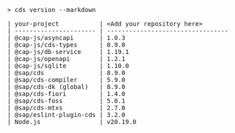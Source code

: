 <!-- this file is automatically generated and updated by a github action -->
<pre class="log">
> cds version --markdown

| your-project           | &lt;Add your repository here&gt;              |
| ---------------------- | --------------------------------------- |
| @cap-js/asyncapi       | 1.0.3                                   |
| @cap-js/cds-types      | 0.9.0                                   |
| @cap-js/db-service     | 1.19.1                                  |
| @cap-js/openapi        | 1.2.1                                   |
| @cap-js/sqlite         | 1.10.0                                  |
| @sap/cds               | 8.9.0                                   |
| @sap/cds-compiler      | 5.9.0                                   |
| @sap/cds-dk (global)   | 8.9.0                                   |
| @sap/cds-fiori         | 1.4.0                                   |
| @sap/cds-foss          | 5.0.1                                   |
| @sap/cds-mtxs          | 2.7.0                                   |
| @sap/eslint-plugin-cds | 3.2.0                                   |
| Node.js                | v20.19.0                                |
</pre>
